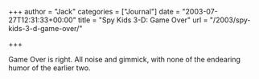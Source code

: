 +++
author = "Jack"
categories = ["Journal"]
date = "2003-07-27T12:31:33+00:00"
title = "Spy Kids 3-D: Game Over"
url = "/2003/spy-kids-3-d-game-over/"

+++

Game Over is right. All noise and gimmick, with none of the endearing humor of the earlier two.